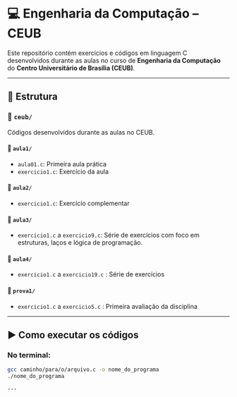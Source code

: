# 💻 Engenharia da Computação – CEUB

Este repositório contém exercícios e códigos em linguagem C desenvolvidos durante as aulas no curso de **Engenharia da Computação** do **Centro Universitário de Brasília (CEUB)**.

---

## 📁 Estrutura

### 📂 `ceub/`  
Códigos desenvolvidos durante as aulas no CEUB.

#### 📂 `aula1/`
- `aula01.c`: Primeira aula prática
- `exercicio1.c`: Exercício da aula

#### 📂 `aula2/`
- `exercicio1.c`: Exercício complementar

#### 📂 `aula3/`
- `exercicio1.c` a `exercicio9.c`: Série de exercícios com foco em estruturas, laços e lógica de programação.

#### 📂 `aula4/`
- `exercicio1.c` a `exercicio19.c` : Série de exercícios

#### 📂 `prova1/`
- `exercicio1.c` a `exercicio5.c` : Primeira avaliação da disciplina

---

## ▶️ Como executar os códigos

### No terminal:
```bash
gcc caminho/para/o/arquivo.c -o nome_do_programa
./nome_do_programa

---

